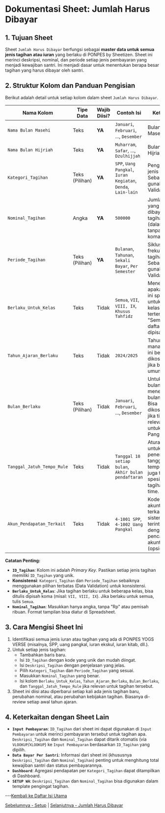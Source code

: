 # Dokumentasi Sheet: Jumlah Harus Dibayar

## 1. Tujuan Sheet

Sheet `Jumlah Harus Dibayar` berfungsi sebagai **master data untuk semua jenis tagihan atau iuran** yang berlaku di PONPES by Sheetizen. Sheet ini merinci deskripsi, nominal, dan periode setiap jenis pembayaran yang menjadi kewajiban santri. Ini menjadi dasar untuk menentukan berapa besar tagihan yang harus dibayar oleh santri.

## 2. Struktur Kolom dan Panduan Pengisian

Berikut adalah detail untuk setiap kolom dalam sheet `Jumlah Harus Dibayar`.

| Nama Kolom                | Tipe Data         | Wajib Diisi? | Contoh Isi                                | Keterangan                                                                                                                                  |
|---------------------------|-------------------|--------------|-------------------------------------------|---------------------------------------------------------------------------------------------------------------------------------------------|
| `Nama Bulan Masehi`              | Teks       | **YA** | `Januari`, `Februari`, ..., `Desember` | Bulan dalam Masehi. |
| `Nama Bulan Hijriah`       | Teks              | **YA** | `Muharram`, `Safar`, ..., `Dzulhijjah` | Bulan dalam Hijriah.                                                                                               |
| `Kategori_Tagihan`        | Teks (Pilihan)    | **YA** | `SPP`, `Uang Pangkal`, `Iuran Kegiatan`, `Denda`, `Lain-lain` | Pengelompokan jenis tagihan. Sebaiknya gunakan Data Validation.                                                                          |
| `Nominal_Tagihan`         | Angka             | **YA** | `500000`                                  | Jumlah nominal yang harus dibayar untuk tagihan ini (dalam Rupiah, tanpa titik atau koma).                                                    |
| `Periode_Tagihan`         | Teks (Pilihan)    | **YA** | `Bulanan`, `Tahunan`, `Sekali Bayar`, `Per Semester` | Siklus atau frekuensi tagihan. Sebaiknya gunakan Data Validation.                                                                          |
| `Berlaku_Untuk_Kelas`     | Teks              | Tidak        | `Semua`, `VII`, `VIII, IX`, `Khusus Tahfidz` | Menentukan apakah tagihan ini spesifik untuk kelas/program tertentu. Bisa "Semua" atau daftar kelas dipisah koma.                             |
| `Tahun_Ajaran_Berlaku`    | Teks              | Tidak        | `2024/2025`                               | Tahun ajaran di mana tagihan ini berlaku. Bisa dikosongkan jika berlaku umum.                                                              |
| `Bulan_Berlaku`           | Teks (Pilihan)    | Tidak        | `Januari`, `Februari`, ..., `Desember`    | Untuk tagihan bulanan, menentukan bulan spesifik. Bisa dikosongkan jika tidak relevan (misal untuk Uang Pangkal).                            |
| `Tanggal_Jatuh_Tempo_Rule` | Teks              | Tidak        | `Tanggal 10 setiap bulan`, `Akhir bulan pendaftaran` | Aturan umum untuk penentuan tanggal jatuh tempo. Bisa juga tanggal spesifik jika tagihan one-time.                                        |
| `Akun_Pendapatan_Terkait` | Teks              | Tidak        | `4-1001 SPP`, `4-1002 Uang Pangkal`         | Kode akun akuntansi terkait jika sistem ini terintegrasi dengan pencatatan akuntansi (opsional).                                            |

**Catatan Penting:**
* **`ID_Tagihan`**: Kolom ini adalah *Primary Key*. Pastikan setiap jenis tagihan memiliki `ID_Tagihan` yang unik.
* **Konsistensi**: `Kategori_Tagihan` dan `Periode_Tagihan` sebaiknya menggunakan pilihan terbatas (Data Validation) untuk konsistensi.
* **`Berlaku_Untuk_Kelas`**: Jika tagihan berlaku untuk beberapa kelas, bisa ditulis dipisah koma (misal: `VII, VIII, IX`). Jika berlaku untuk semua, tulis `Semua`.
* **`Nominal_Tagihan`**: Masukkan hanya angka, tanpa "Rp" atau pemisah ribuan. Format tampilan bisa diatur di Spreadsheet.

## 3. Cara Mengisi Sheet Ini

1.  Identifikasi semua jenis iuran atau tagihan yang ada di PONPES YOGS VERSE (misalnya, SPP, uang pangkal, iuran ekskul, iuran kitab, dll.).
2.  Untuk setiap jenis tagihan:
    * Tambahkan baris baru.
    * Isi `ID_Tagihan` dengan kode yang unik dan mudah diingat.
    * Isi `Deskripsi_Tagihan` dengan penjelasan yang jelas.
    * Pilih `Kategori_Tagihan` dan `Periode_Tagihan` yang sesuai.
    * Masukkan `Nominal_Tagihan` yang benar.
    * Isi kolom `Berlaku_Untuk_Kelas`, `Tahun_Ajaran_Berlaku`, `Bulan_Berlaku`, dan `Tanggal_Jatuh_Tempo_Rule` jika relevan untuk tagihan tersebut.
3.  Sheet ini diisi atau diperbarui setiap kali ada jenis tagihan baru, perubahan nominal, atau perubahan kebijakan tagihan. Biasanya di-review setiap awal tahun ajaran.

## 4. Keterkaitan dengan Sheet Lain

* **`Input Pembayaran`**: `ID_Tagihan` dari sheet ini dapat digunakan di `Input Pembayaran` untuk merinci pembayaran tersebut untuk tagihan apa. `Deskripsi_Tagihan` dan `Nominal_Tagihan` dapat ditarik otomatis (via `VLOOKUP`/`XLOOKUP`) ke `Input Pembayaran` berdasarkan `ID_Tagihan` yang dipilih.
* **`Data Bayar Per Santri`**: Informasi dari sheet ini (khususnya `Deskripsi_Tagihan` dan `Nominal_Tagihan`) penting untuk menghitung total kewajiban santri dan status pembayarannya.
* **`Dashboard`**: Agregasi pendapatan per `Kategori_Tagihan` dapat ditampilkan di Dashboard.
* **`SETUP WA`**: `Deskripsi_Tagihan` dan `Nominal_Tagihan` bisa digunakan dalam template pengingat tagihan.

---[Kembali ke Daftar Isi Utama](../README.md)

[Sebelumnya - Setup](../docs/SETUP_WA.md) | 
[Selanjutnya - Jumlah Harus Dibayar](../docs/Database_Santri.md)

